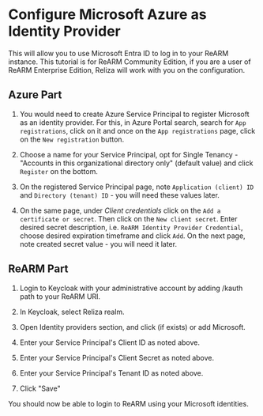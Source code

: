# Configure Microsoft Azure as Identity Provider

This will allow you to use Microsoft Entra ID to log in to your ReARM instance. This tutorial is for ReARM Community Edition, if you are a user of ReARM Enterprise Edition, Reliza will work with you on the configuration.

## Azure Part
1. You would need to create Azure Service Principal to register Microsoft as an identity provider. For this, in Azure Portal search, search for `App registrations`, click on it and once on the `App registrations` page, click on the `New registration` button.

2. Choose a name for your Service Principal, opt for Single Tenancy - "Accounts in this organizational directory only" (default value) and click `Register` on the bottom.

3. On the registered Service Principal page, note `Application (client) ID` and `Directory (tenant) ID` - you will need these values later.

4. On the same page, under *Client credentials* click on the `Add a certificate or secret`. Then click on the `New client secret`. Enter desired secret description, i.e. `ReARM Identity Provider Credential`, choose desired expiration timeframe and click `Add`. On the next page, note created secret value - you will need it later.

## ReARM Part

1. Login to Keycloak with your administrative account by adding /kauth path to your ReARM URI.

2. In Keycloak, select Reliza realm.

3. Open Identity providers section, and click (if exists) or add Microsoft.

4. Enter your Service Principal's Client ID as noted above.

5. Enter your Service Principal's Client Secret as noted above.

6. Enter your Service Principal's Tenant ID as noted above.

7. Click "Save"

You should now be able to login to ReARM using your Microsoft identities.